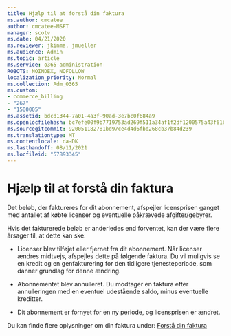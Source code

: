 ```yaml
---
title: Hjælp til at forstå din faktura
ms.author: cmcatee
author: cmcatee-MSFT
manager: scotv
ms.date: 04/21/2020
ms.reviewer: jkinma, jmueller
ms.audience: Admin
ms.topic: article
ms.service: o365-administration
ROBOTS: NOINDEX, NOFOLLOW
localization_priority: Normal
ms.collection: Adm_O365
ms.custom:
- commerce_billing
- "267"
- "1500005"
ms.assetid: bdcd1344-7a01-4a3f-90ad-3e7bc0f684a9
ms.openlocfilehash: bc7efe00f9b7719753ad269f511a34af1f2df1200575a43f61b916a2a735ae12
ms.sourcegitcommit: 920051182781bd97ce4d4d6fbd268cb37b84d239
ms.translationtype: MT
ms.contentlocale: da-DK
ms.lasthandoff: 08/11/2021
ms.locfileid: "57893345"
---
```

# <a name="help-understanding-your-bill"></a>Hjælp til at forstå din faktura

Det beløb, der faktureres for dit abonnement, afspejler licensprisen ganget med antallet af købte licenser og eventuelle påkrævede afgifter/gebyrer.
  
Hvis det fakturerede beløb er anderledes end forventet, kan der være flere årsager til, at dette kan ske:
  
- Licenser blev tilføjet eller fjernet fra dit abonnement. Når licenser ændres midtvejs, afspejles dette på følgende faktura. Du vil muligvis se en kredit og en genfakturering for den tidligere tjenesteperiode, som danner grundlag for denne ændring.

- Abonnementet blev annulleret. Du modtager en faktura efter annulleringen med en eventuel udestående saldo, minus eventuelle kreditter.

- Dit abonnement er fornyet for en ny periode, og licensprisen er ændret.

Du kan finde flere oplysninger om din faktura under: [Forstå din faktura](https://docs.microsoft.com/microsoft-365/commerce/billing-and-payments/understand-your-invoice2)